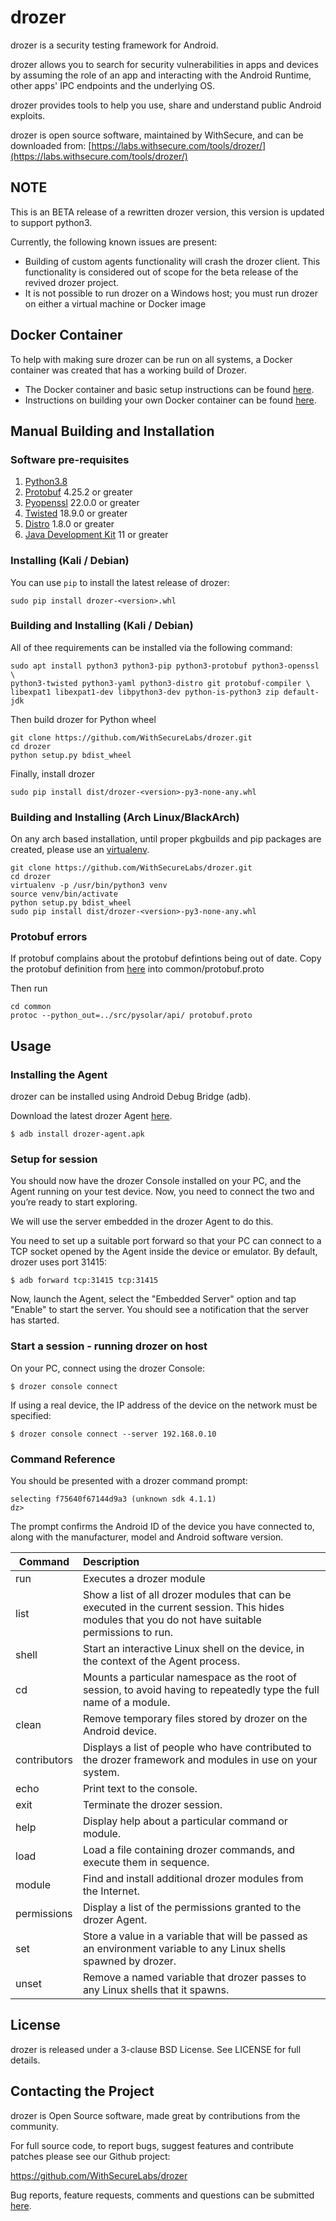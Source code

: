 # drozer

drozer is a security testing framework for Android.

drozer allows you to search for security vulnerabilities in apps and devices by assuming the role of an app and interacting with the Android Runtime, other apps' IPC endpoints and the underlying OS.

drozer provides tools to help you use, share and understand public Android exploits.

drozer is open source software, maintained by WithSecure, and can be downloaded from: [https://labs.withsecure.com/tools/drozer/](https://labs.withsecure.com/tools/drozer/)

## NOTE

This is an BETA release of a rewritten drozer version, this version is updated to support python3.

Currently, the following known issues are present:

- Building of custom agents functionality will crash the drozer client. This functionality is considered out of scope for the beta release of the revived drozer project.
- It is not possible to run drozer on a Windows host; you must run drozer on either a virtual machine or Docker image

## Docker Container

To help with making sure drozer can be run on all systems, a Docker container was created that has a working build of Drozer.

* The Docker container and basic setup instructions can be found [here](https://hub.docker.com/r/withsecurelabs/drozer).
* Instructions on building your own Docker container can be found [here](https://github.com/WithSecureLabs/drozer/tree/develop/docker).

## Manual Building and Installation

### Software pre-requisites

1. [Python3.8](https://www.python.org/downloads/)
2. [Protobuf](https://pypi.python.org/pypi/protobuf) 4.25.2 or greater
3. [Pyopenssl](https://pypi.python.org/pypi/pyOpenSSL) 22.0.0 or greater 
4. [Twisted](https://pypi.python.org/pypi/Twisted) 18.9.0 or greater
4. [Distro](https://pypi.org/project/distro/) 1.8.0 or greater
5. [Java Development Kit](https://adoptopenjdk.net/releases.html) 11 or greater


### Installing (Kali / Debian)

You can use `pip` to install the latest release of drozer:

```
sudo pip install drozer-<version>.whl
```

### Building and Installing (Kali / Debian)

All of thee requirements can be installed via the following command:

```
sudo apt install python3 python3-pip python3-protobuf python3-openssl \
python3-twisted python3-yaml python3-distro git protobuf-compiler \
libexpat1 libexpat1-dev libpython3-dev python-is-python3 zip default-jdk
```

Then build drozer for Python wheel

```
git clone https://github.com/WithSecureLabs/drozer.git
cd drozer
python setup.py bdist_wheel
```
Finally, install drozer

```
sudo pip install dist/drozer-<version>-py3-none-any.whl
```


### Building and Installing (Arch Linux/BlackArch)

On any arch based installation, until proper pkgbuilds and pip packages are created, please use an [virtualenv](https://wiki.archlinux.org/title/Python/Virtual_environment).

```
git clone https://github.com/WithSecureLabs/drozer.git
cd drozer
virtualenv -p /usr/bin/python3 venv
source venv/bin/activate
python setup.py bdist_wheel
sudo pip install dist/drozer-<version>-py3-none-any.whl
```

### Protobuf errors

If protobuf complains about the protobuf defintions being out of date. Copy the protobuf definition from [here](https://github.com/WithSecureLabs/mercury-common/tree/48e81d5ae65ec38dbe1e4bfe09548203dcf13384) into common/protobuf.proto

Then run 
```
cd common
protoc --python_out=../src/pysolar/api/ protobuf.proto
```

## Usage

### Installing the Agent

drozer can be installed using Android Debug Bridge (adb).

Download the latest drozer Agent [here](https://github.com/WithSecureLabs/drozer-agent/releases/latest).

`$ adb install drozer-agent.apk`

### Setup for session

You should now have the drozer Console installed on your PC, and the Agent running on your test device. Now, you need to connect the two and you’re ready to start exploring.

We will use the server embedded in the drozer Agent to do this.

You need to set up a suitable port forward so that your PC can connect to a TCP socket opened by the Agent inside the device or emulator. By default, drozer uses port 31415:

`$ adb forward tcp:31415 tcp:31415`

Now, launch the Agent, select the "Embedded Server" option and tap "Enable" to start the server. You should see a notification that the server has started.

### Start a session - running drozer on host

On your PC, connect using the drozer Console:

`$ drozer console connect`

If using a real device, the IP address of the device on the network must be specified:

`$ drozer console connect --server 192.168.0.10`

### Command Reference

You should be presented with a drozer command prompt:

```
selecting f75640f67144d9a3 (unknown sdk 4.1.1)  
dz>
```
The prompt confirms the Android ID of the device you have connected to, along with the manufacturer, model and Android software version.

| Command        | Description           |
| ------------- |:-------------|
| run  | Executes a drozer module
| list | Show a list of all drozer modules that can be executed in the current session. This hides modules that you do not have suitable permissions to run. | 
| shell | Start an interactive Linux shell on the device, in the context of the Agent process. | 
| cd | Mounts a particular namespace as the root of session, to avoid having to repeatedly type the full name of a module. | 
| clean | Remove temporary files stored by drozer on the Android device. | 
| contributors | Displays a list of people who have contributed to the drozer framework and modules in use on your system. | 
| echo | Print text to the console. | 
| exit | Terminate the drozer session. | 
| help | Display help about a particular command or module. | 
| load | Load a file containing drozer commands, and execute them in sequence. | 
| module | Find and install additional drozer modules from the Internet. | 
| permissions | Display a list of the permissions granted to the drozer Agent. | 
| set | Store a value in a variable that will be passed as an environment variable to any Linux shells spawned by drozer. | 
| unset | Remove a named variable that drozer passes to any Linux shells that it spawns. | 

## License

drozer is released under a 3-clause BSD License. See LICENSE for full details.

## Contacting the Project

drozer is Open Source software, made great by contributions from the community.

For full source code, to report bugs, suggest features and contribute patches please see our Github project:

  <https://github.com/WithSecureLabs/drozer>

Bug reports, feature requests, comments and questions can be submitted [here](https://github.com/WithSecureLabs/drozer/issues).

